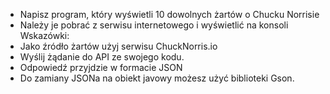  - Napisz program, który wyświetli 10 dowolnych żartów o Chucku Norrisie
 - Należy je pobrać z serwisu internetowego i wyświetlić na konsoli
Wskazówki:
- Jako źródło żartów użyj serwisu ChuckNorris.io
- Wyślij żądanie do API ze swojego kodu.
- Odpowiedź przyjdzie w formacie JSON
- Do zamiany JSONa na obiekt javowy możesz użyć biblioteki Gson.